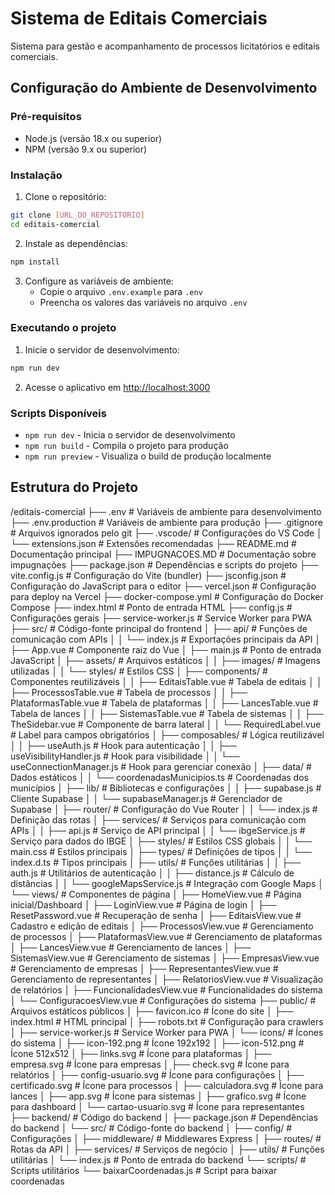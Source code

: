 # Sistema de Editais Comerciais

Sistema para gestão e acompanhamento de processos licitatórios e editais comerciais.

## Configuração do Ambiente de Desenvolvimento

### Pré-requisitos

- Node.js (versão 18.x ou superior)
- NPM (versão 9.x ou superior)

### Instalação

1. Clone o repositório:
```bash
git clone [URL_DO_REPOSITORIO]
cd editais-comercial
```

2. Instale as dependências:
```bash
npm install
```

3. Configure as variáveis de ambiente:
   - Copie o arquivo `.env.example` para `.env`
   - Preencha os valores das variáveis no arquivo `.env`

### Executando o projeto

1. Inicie o servidor de desenvolvimento:
```bash
npm run dev
```

2. Acesse o aplicativo em [http://localhost:3000](http://localhost:3000)

### Scripts Disponíveis

- `npm run dev` - Inicia o servidor de desenvolvimento
- `npm run build` - Compila o projeto para produção
- `npm run preview` - Visualiza o build de produção localmente

## Estrutura do Projeto

/editais-comercial
├── .env                          # Variáveis de ambiente para desenvolvimento
├── .env.production               # Variáveis de ambiente para produção
├── .gitignore                    # Arquivos ignorados pelo git
├── .vscode/                      # Configurações do VS Code
│   └── extensions.json           # Extensões recomendadas
├── README.md                     # Documentação principal
├── IMPUGNACOES.MD                # Documentação sobre impugnações
├── package.json                  # Dependências e scripts do projeto
├── vite.config.js                # Configuração do Vite (bundler)
├── jsconfig.json                 # Configuração do JavaScript para o editor
├── vercel.json                   # Configuração para deploy na Vercel
├── docker-compose.yml            # Configuração do Docker Compose
├── index.html                    # Ponto de entrada HTML
├── config.js                     # Configurações gerais
├── service-worker.js             # Service Worker para PWA
├── src/                          # Código-fonte principal do frontend
│   ├── api/                      # Funções de comunicação com APIs
│   │   └── index.js              # Exportações principais da API
│   ├── App.vue                   # Componente raiz do Vue
│   ├── main.js                   # Ponto de entrada JavaScript
│   ├── assets/                   # Arquivos estáticos
│   │   ├── images/               # Imagens utilizadas
│   │   └── styles/               # Estilos CSS
│   ├── components/               # Componentes reutilizáveis
│   │   ├── EditaisTable.vue      # Tabela de editais
│   │   ├── ProcessosTable.vue    # Tabela de processos
│   │   ├── PlataformasTable.vue  # Tabela de plataformas
│   │   ├── LancesTable.vue       # Tabela de lances
│   │   ├── SistemasTable.vue     # Tabela de sistemas
│   │   ├── TheSidebar.vue        # Componente de barra lateral
│   │   └── RequiredLabel.vue     # Label para campos obrigatórios
│   ├── composables/              # Lógica reutilizável
│   │   ├── useAuth.js            # Hook para autenticação
│   │   ├── useVisibilityHandler.js # Hook para visibilidade
│   │   └── useConnectionManager.js # Hook para gerenciar conexão
│   ├── data/                     # Dados estáticos
│   │   └── coordenadasMunicipios.ts # Coordenadas dos municípios
│   ├── lib/                      # Bibliotecas e configurações
│   │   ├── supabase.js           # Cliente Supabase
│   │   └── supabaseManager.js    # Gerenciador de Supabase
│   ├── router/                   # Configuração do Vue Router
│   │   └── index.js              # Definição das rotas
│   ├── services/                 # Serviços para comunicação com APIs
│   │   ├── api.js                # Serviço de API principal
│   │   └── ibgeService.js        # Serviço para dados do IBGE
│   ├── styles/                   # Estilos CSS globais
│   │   └── main.css              # Estilos principais
│   ├── types/                    # Definições de tipos
│   │   └── index.d.ts            # Tipos principais
│   ├── utils/                    # Funções utilitárias
│   │   ├── auth.js               # Utilitários de autenticação
│   │   ├── distance.js           # Cálculo de distâncias
│   │   └── googleMapsService.js  # Integração com Google Maps
│   └── views/                    # Componentes de página
│       ├── HomeView.vue          # Página inicial/Dashboard
│       ├── LoginView.vue         # Página de login
│       ├── ResetPassword.vue     # Recuperação de senha
│       ├── EditaisView.vue       # Cadastro e edição de editais
│       ├── ProcessosView.vue     # Gerenciamento de processos
│       ├── PlataformasView.vue   # Gerenciamento de plataformas
│       ├── LancesView.vue        # Gerenciamento de lances
│       ├── SistemasView.vue      # Gerenciamento de sistemas
│       ├── EmpresasView.vue      # Gerenciamento de empresas
│       ├── RepresentantesView.vue # Gerenciamento de representantes
│       ├── RelatoriosView.vue    # Visualização de relatórios
│       ├── FuncionalidadesView.vue # Funcionalidades do sistema
│       └── ConfiguracoesView.vue # Configurações do sistema
├── public/                       # Arquivos estáticos públicos
│   ├── favicon.ico               # Ícone do site
│   ├── index.html                # HTML principal
│   ├── robots.txt                # Configuração para crawlers
│   ├── service-worker.js         # Service Worker para PWA
│   └── icons/                    # Ícones do sistema
│       ├── icon-192.png          # Ícone 192x192
│       ├── icon-512.png          # Ícone 512x512
│       ├── links.svg             # Ícone para plataformas
│       ├── empresa.svg           # Ícone para empresas
│       ├── check.svg             # Ícone para relatórios
│       ├── config-usuario.svg    # Ícone para configurações
│       ├── certificado.svg       # Ícone para processos
│       ├── calculadora.svg       # Ícone para lances
│       ├── app.svg               # Ícone para sistemas
│       ├── grafico.svg           # Ícone para dashboard
│       └── cartao-usuario.svg    # Ícone para representantes
├── backend/                      # Código do backend
│   ├── package.json              # Dependências do backend
│   └── src/                      # Código-fonte do backend
│       ├── config/               # Configurações
│       ├── middleware/           # Middlewares Express
│       ├── routes/               # Rotas da API
│       ├── services/             # Serviços de negócio
│       ├── utils/                # Funções utilitárias
│       └── index.js              # Ponto de entrada do backend
└── scripts/                      # Scripts utilitários
    └── baixarCoordenadas.js      # Script para baixar coordenadas



